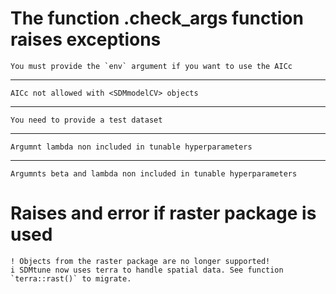 # The function .check_args function raises exceptions

    You must provide the `env` argument if you want to use the AICc

---

    AICc not allowed with <SDMmodelCV> objects

---

    You need to provide a test dataset

---

    Argumnt lambda non included in tunable hyperparameters

---

    Argumnts beta and lambda non included in tunable hyperparameters

# Raises and error if raster package is used

    ! Objects from the raster package are no longer supported!
    i SDMtune now uses terra to handle spatial data. See function `terra::rast()` to migrate.

